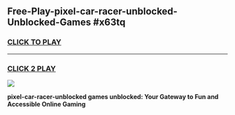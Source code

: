 
## Free-Play-pixel-car-racer-unblocked-Unblocked-Games #x63tq
<h3>
<a href="https://news.freeplayer.one?title=pixel-car-racer-unblocked&ref=8M">CLICK TO PLAY</a></h3>
<hr>

<h3>
<a href="https://news.freeplayer.one?title=pixel-car-racer-unblocked&ref=8M">CLICK 2 PLAY</a>
  
</h3>

<a href="https://news.freeplayer.one?title=pixel-car-racer-unblocked&ref=8M"><img src="https://clearcache.store/games.png"></a>


**pixel-car-racer-unblocked games unblocked: Your Gateway to Fun and Accessible Online Gaming**
